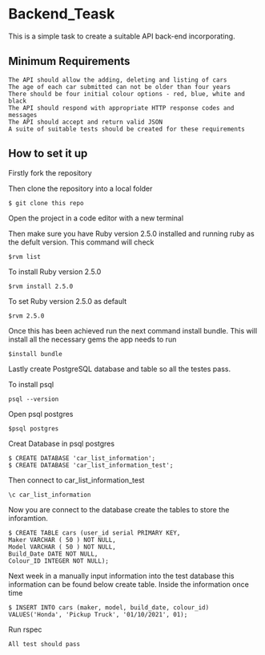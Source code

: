 <h1> Backend_Teask </h1>  

<p>This is a simple task to create a suitable API back-end incorporating.</p> 

<h2>Minimum Requirements</h2>   

``` 
The API should allow the adding, deleting and listing of cars
The age of each car submitted can not be older than four years
There should be four initial colour options - red, blue, white and black
The API should respond with appropriate HTTP response codes and messages
The API should accept and return valid JSON
A suite of suitable tests should be created for these requirements 
```

<h2>How to set it up</h2> 

Firstly fork the repository

Then clone the repository into a local folder
``` 
$ git clone this repo
``` 
Open the project in a code editor with a new terminal 

Then make sure you have Ruby version 2.5.0 installed and running ruby as the defult version. This command will check  
``` 
$rvm list 
```  
To install Ruby version 2.5.0 
``` 
$rvm install 2.5.0
``` 
To set Ruby version 2.5.0  as default 
``` 
$rvm 2.5.0
``` 
Once this has been achieved run the next command install bundle. 
This will install all the necessary gems the app needs to run
``` 
$install bundle
```  
Lastly create PostgreSQL database and table so all the testes pass.  

To install psql
``` 
psql --version
``` 

Open psql postgres
``` 
$psql postgres
``` 

Creat Database in psql postgres
``` 
$ CREATE DATABASE 'car_list_information';  
$ CREATE DATABASE 'car_list_information_test'; 
```
Then connect to car_list_information_test 
``` 
\c car_list_information
```
Now you are connect to the database create the tables to store the inforamtion. 
``` 
$ CREATE TABLE cars (user_id serial PRIMARY KEY, 
Maker VARCHAR ( 50 ) NOT NULL, 
Model VARCHAR ( 50 ) NOT NULL, 
Build_Date DATE NOT NULL, 
Colour_ID INTEGER NOT NULL); 
```
Next week in a manually input information into the test database  this information can be found below create table. 
Inside the information once time 

``` 
$ INSERT INTO cars (maker, model, build_date, colour_id) VALUES('Honda', 'Pickup Truck', '01/10/2021', 01); 
```

Run rspec 
``` 
All test should pass
```

